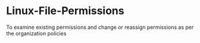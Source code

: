 # Linux-File-Permissions

To examine existing permissions and change or reassign permissions as per the organization policies 
